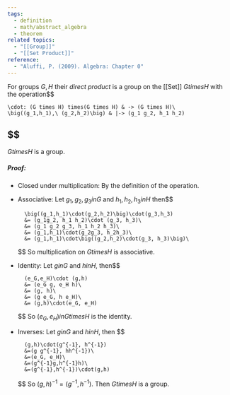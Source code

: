 ```yaml
---
tags:
  - definition
  - math/abstract_algebra
  - theorem
related topics:
  - "[[Group]]"
  - "[[Set Product]]"
reference:
  - "Aluffi, P. (2009). Algebra: Chapter 0"
---
```

For groups $G,H$ their _direct product_ is a group on the [[Set]] $G times H$ with the operation$$

	\cdot: (G times H) times(G times H) & -> (G times H)\
	\big((g_1,h_1),\ (g_2,h_2)\big) & |-> (g_1 g_2, h_1 h_2)

$$
---
$G times H$ is a group.
##### Proof:
- Closed under multiplication:
	By the definition of the operation.
- Associative:
	Let $g_1,g_2,g_3 in G$ and $h_1,h_2,h_3 in H$ then$$
	
		\big((g_1,h_1)\cdot(g_2,h_2)\big)\cdot(g_3,h_3)
		&= (g_1g_2, h_1 h_2)\cdot (g_3, h_3)\
		&= (g_1 g_2 g_3, h_1 h_2 h_3)\
		&= (g_1,h_1)\cdot(g_2g_3, h_2h_3)\
		&= (g_1,h_1)\cdot\big((g_2,h_2)\cdot(g_3, h_3)\big)\
	
	$$
	So multiplication on $G times H$ is associative.
- Identity:
	Let $g in G$ and $h in H$, then$$
	
		(e_G,e_H)\cdot (g,h) 
		&= (e_G g, e_H h)\
		&= (g, h)\
		&= (g e_G, h e_H)\
		&= (g,h)\cdot(e_G, e_H)
	
	$$
	So $(e_G, e_H) in G times H$ is the identity.
- Inverses:
	Let $g in G$ and $h in H$, then $$
	
		(g,h)\cdot(g^{-1}, h^{-1})
		&=(g g^{-1}, hh^{-1})\
		&=(e_G, e_H)\
		&=(g^{-1}g,h^{-1}h)\
		&=(g^{-1},h^{-1})\cdot(g,h)
	
	$$
	So $(g,h)^{-1}=(g^{-1},h^{-1})$.
Then $G times H$ is a group.